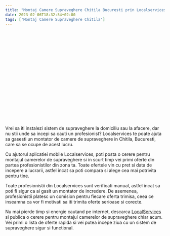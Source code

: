 ```yaml
---
title: "Montaj Camere Supraveghere Chitila Bucuresti prin Localservices"
date: 2023-02-06T18:32:54+02:00
tags: ['Montaj Camere Supraveghere Chitila']
---
```


<script src="https://fast.wistia.com/embed/medias/8jrllamgis.jsonp" async></script><script src="https://fast.wistia.com/assets/external/E-v1.js" async></script><div class="wistia_responsive_padding" style="padding:56.25% 0 0 0;position:relative;"><div class="wistia_responsive_wrapper" style="height:100%;left:0;position:absolute;top:0;width:100%;"><span class="wistia_embed wistia_async_8jrllamgis popover=true popoverAnimateThumbnail=true videoFoam=true" style="display:inline-block;height:100%;position:relative;width:100%">&nbsp;</span></div></div>

Vrei sa iti instalezi sistem de supraveghere la domiciliu sau la afacere, dar nu stii unde sa incepi sa cauti un profesionist? Localservices te poate ajuta sa gasesti un montator de camere de supraveghere in Chitila, Bucuresti, care sa se ocupe de acest lucru.

Cu ajutorul aplicatiei mobile Localservices, poti posta o cerere pentru montajul camerelor de supraveghere si in scurt timp vei primi oferte din partea profesionistilor din zona ta. Toate ofertele vin cu pret si data de incepere a lucrarii, astfel incat sa poti compara si alege cea mai potrivita pentru tine.

Toate profesionistii din Localservices sunt verificati manual, astfel incat sa poti fi sigur ca ai gasit un montator de incredere. De asemenea, profesionistii platesc un comision pentru fiecare oferta trimisa, ceea ce inseamna ca vor fi motivati sa iti trimita oferte serioase si corecte.

Nu mai pierde timp si energie cautand pe internet, descarca [LocalServices](https://localservices.app) si publica o cerere pentru montajul camerelor de supraveghere chiar acum. Vei primi o lista de oferte rapida si vei putea incepe ziua cu un sistem de supraveghere sigur si functional.
